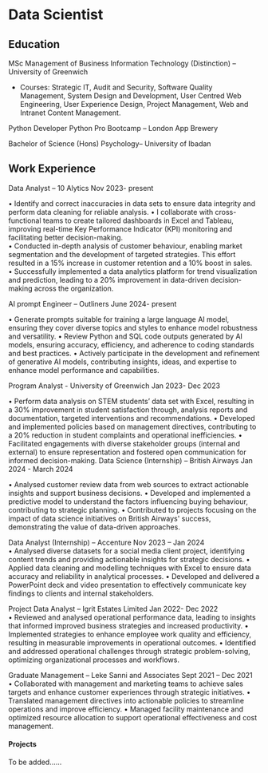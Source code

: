 # Data Scientist

## Education
MSc Management of Business Information Technology (Distinction) – University of Greenwich
-	Courses: Strategic IT, Audit and Security, Software Quality Management, 
   System Design and Development, User Centred Web Engineering, 
  User Experience Design, Project Management, 
  Web and Intranet Content Management.

Python Developer Python Pro Bootcamp – London App Brewery 		             	    	       

Bachelor of Science (Hons)  Psychology– University of Ibadan

## Work Experience
Data Analyst – 10 Alytics                                                       Nov 2023- present     
   	
•	Identify and correct inaccuracies in data sets to ensure data integrity and perform data cleaning for reliable analysis. 
•	I collaborate with cross-functional teams to create tailored dashboards in Excel and Tableau, improving real-time Key Performance Indicator (KPI) monitoring and facilitating better decision-making.   
•	Conducted in-depth analysis of customer behaviour, enabling market segmentation and the development of targeted strategies. This effort resulted in a 15% increase in customer retention and a 10% boost in sales.   
•	Successfully implemented a data analytics platform for trend visualization and prediction, leading to a 20% improvement in data-driven decision-making across the organization. 

AI prompt Engineer – Outliners                                                  June 2024- present     
   	
•	Generate prompts suitable for training a large language AI model, ensuring they cover diverse topics and styles to enhance model robustness and versatility.
•	Review Python and SQL code outputs generated by AI models, ensuring accuracy, efficiency, and adherence to coding standards and best practices.
•	Actively participate in the development and refinement of generative AI models, contributing insights, ideas, and expertise to enhance model performance and capabilities.

Program Analyst - University of Greenwich             	   	   		            Jan 2023- Dec 2023   

•	Perform data analysis on STEM students’ data set with Excel, resulting in a 30% improvement in student satisfaction through, analysis reports and documentation, targeted interventions and recommendations.
•	Developed and implemented policies based on management directives, contributing to a 20% reduction in student complaints and operational inefficiencies.
•	Facilitated engagements with diverse stakeholder groups (internal and external) to ensure representation and fostered open communication for informed decision-making.
Data Science (Internship) – British Airways	  	  	  	                      Jan 2024 - March 2024 
 
•	Analysed customer review data from web sources to extract actionable insights and support business decisions.
•	Developed and implemented a predictive model to understand the factors influencing buying behaviour, contributing to strategic planning.
•	Contributed to projects focusing on the impact of data science initiatives on British Airways' success, demonstrating the value of data-driven approaches.

Data Analyst (Internship) – Accenture     	   	   	  			                  Nov 2023 – Jan 2024   
•	Analysed diverse datasets for a social media client project, identifying content trends and providing actionable insights for strategic decisions.
•	Applied data cleaning and modelling techniques with Excel to ensure data accuracy and reliability in analytical processes.
•	Developed and delivered a PowerPoint deck and video presentation to effectively communicate key findings to clients and internal stakeholders.

Project Data Analyst – Igrit Estates Limited                                  Jan 2022- Dec 2022     
•	Reviewed and analysed operational performance data, leading to insights that informed improved business strategies and increased productivity.
•	Implemented strategies to enhance employee work quality and efficiency, resulting in measurable improvements in operational outcomes.
•	Identified and addressed operational challenges through strategic problem-solving, optimizing organizational processes and workflows.

Graduate Management – Leke Sanni and Associates    	                         Sept 2021 – Dec 2021     
•	Collaborated with management and marketing teams to achieve sales targets and enhance customer experiences through strategic initiatives. 
•	Translated management directives into actionable policies to streamline operations and improve efficiency.
•	Managed facility maintenance and optimized resource allocation to support operational effectiveness and cost management.


#### Projects
To be added......
